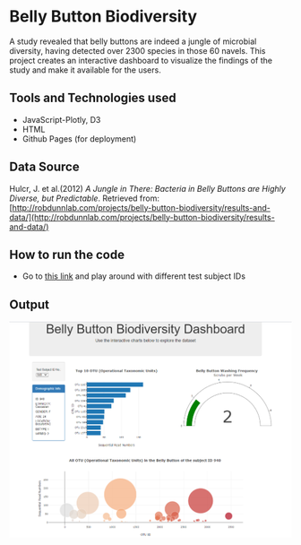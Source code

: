 # Belly Button Biodiversity
 A study revealed that belly buttons are indeed a jungle of microbial diversity, having detected over 2300 species in those 60 navels. This project creates an interactive dashboard to visualize the findings of the study and make it available for the users.

## Tools and Technologies used
* JavaScript-Plotly, D3
* HTML
* Github Pages (for deployment)

## Data Source
Hulcr, J. et al.(2012) _A Jungle in There: Bacteria in Belly Buttons are Highly Diverse, but Predictable_. Retrieved from: [http://robdunnlab.com/projects/belly-button-biodiversity/results-and-data/](http://robdunnlab.com/projects/belly-button-biodiversity/results-and-data/)

## How to run the code
* Go to [this link](https://akshitap31.github.io/Belly-Button-Biodiversity-withPlotly.js/index.html)
and play around with different test subject IDs

## Output
![](images/1.png)
